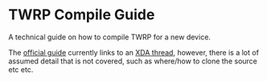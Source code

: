 # TWRP Compile Guide

A technical guide on how to compile TWRP for a new device.

The [official guide][1] currently links to an [XDA thread][2], however, there is a lot of assumed detail that is not covered, such as where/how to clone the source etc etc.
    
  [1]: https://twrp.me/faq/howtocompiletwrp.html
  [2]: https://forum.xda-developers.com/showthread.php?t=1943625
